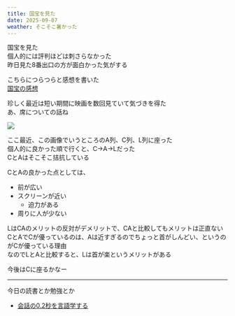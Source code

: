 ```yaml
---
title: 国宝を見た
date: 2025-09-07
weather: そこそこ暑かった
---
```

国宝を見た  
個人的には評判ほどは刺さらなかった  
昨日見た8番出口の方が面白かった気がする

こちらにつらつらと感想を書いた  
[国宝の感想](/blog/9)

珍しく最近は短い期間に映画を数回見ていて気づきを得た  
あ、席についての話ね

![](https://images.kechiiiiin.com/diary/20250921162355.png)

ここ最近、この画像でいうところのA列、C列、L列に座った  
個人的に良かった順で行くと、C→A→Lだった  
CとAはそこそこ拮抗している

CとAの良かった点としては、
- 前が広い
- スクリーンが近い
	- 迫力がある
- 周りに人が少ない

LはCAのメリットの反対がデメリットで、CAと比較してもメリットは正直ない  
CとAでCが優っているのは、Aは近すぎるのでちょっと首がしんどい、というのがCが優っている理由  
なのでLとAと比較すると、Lは首が楽というメリットがある

今後はCに座るかなー

---

今日の読書とか勉強とか
- [会話の0.2秒を言語学する](https://www.shinchosha.co.jp/book/356431/)
